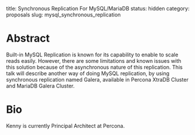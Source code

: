 title: Synchronous Replication For MySQL/MariaDB
status: hidden
category: proposals
slug: mysql_synchronous_replication


# Abstract

Built-in MySQL Replication is known for its capability to enable to scale reads easily. However, there are some limitations and known issues with this solution because of the asynchronous nature of this replication. This talk will describe another way of doing MySQL replication, by using synchronous replication named Galera, available in Percona XtraDB Cluster and MariaDB Galera Cluster.


# Bio

Kenny is currently Principal Architect at Percona.



